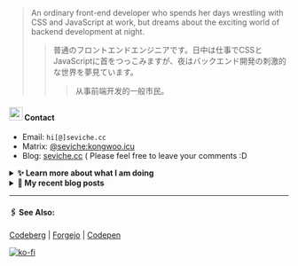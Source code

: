 
> An ordinary front-end developer who spends her days wrestling with CSS and JavaScript at work, but dreams about the exciting world of backend development at night.
>> 	普通のフロントエンドエンジニアです。日中は仕事でCSSとJavaScriptに首をつっこみますが、夜はバックエンド開発の刺激的な世界を夢見ています。
>>>	从事前端开发的一般市民。

####  <img src="https://cdn.discordapp.com/emojis/491270848032800768.png?size=128" style="width:24px;"> Contact  

- Email: `hi[@]seviche.cc`
- Matrix: [@seviche:kongwoo.icu](https://matrix.to/#/@seviche:kongwoo.icu)
- Blog: [seviche.cc](https://seviche.cc) 
  ( Please feel free to leave your comments :D 


<details>
  <summary><b> ✨ Learn more about what I am doing</b>
  </summary>


  
#### 👷 What I'm currently working on

- [runyutech/rainyun-doc](https://github.com/runyutech/rainyun-doc) - 📚 雨云百科的源码，欢迎发起PR，一起来编写吧！ (1 week ago)
- [zeitdose/zeitdose](https://github.com/zeitdose/zeitdose) -  (1 month ago)
- [runyutech/mofang-rcs](https://github.com/runyutech/mofang-rcs) -  (1 month ago)
- [Sevichecc/raycast-mastodon-extension](https://github.com/Sevichecc/raycast-mastodon-extension) - Raycast Extension for Mastodon (3 months ago)
- [evroon/bracket](https://github.com/evroon/bracket) - Selfhosted tournament system with web interface (3 months ago)
  <br>
#### 🌱 My latest projects

- [Sevichecc/unfold](https://github.com/Sevichecc/unfold) - 
- [Sevichecc/devSite](https://github.com/Sevichecc/devSite) - 
- [Sevichecc/raycast-anki-extension](https://github.com/Sevichecc/raycast-anki-extension) - 
- [Sevichecc/Lisp-interpreter-in-TS](https://github.com/Sevichecc/Lisp-interpreter-in-TS) - 
- [Sevichecc/miniflux-injector](https://github.com/Sevichecc/miniflux-injector) - Injects Miniflux search results into search engine pages such as  Google, DuckDuckGo, SearXNG and Brave Search.
  

#### 🔨 My recent Pull Requests


- [Create pull.yml](https://github.com/zeitdose/zeitdose/pull/1) on [zeitdose/zeitdose](https://github.com/zeitdose/zeitdose) (3 months ago)
- [Update zh-CN&#39;s translation #529](https://github.com/evroon/bracket/pull/532) on [evroon/bracket](https://github.com/evroon/bracket) (3 months ago)
- [Fix typo](https://github.com/primefaces/primevue/pull/5029) on [primefaces/primevue](https://github.com/primefaces/primevue) (5 months ago)
- [Update mastodon extension](https://github.com/raycast/extensions/pull/9936) on [raycast/extensions](https://github.com/raycast/extensions) (5 months ago)
- [Add i18n support and  translation for zh-CN](https://github.com/evroon/bracket/pull/394) on [evroon/bracket](https://github.com/evroon/bracket) (6 months ago)


#### 🔭 Latest releases I've contributed to


- [primefaces/primevue](https://github.com/primefaces/primevue) ([4.0.0-rc.2](https://github.com/primefaces/primevue/releases/tag/4.0.0-rc.2), 1 day ago) - Next Generation Vue UI Component Library
- [tabler/tabler-icons](https://github.com/tabler/tabler-icons) ([v3.6.0](https://github.com/tabler/tabler-icons/releases/tag/v3.6.0), 4 days ago) - A set of over 5200 free MIT-licensed high-quality SVG icons for you to use in your web projects.
- [nuxt/ui](https://github.com/nuxt/ui) ([v2.17.0](https://github.com/nuxt/ui/releases/tag/v2.17.0), 4 days ago) - A UI Library for Modern Web Apps, powered by Vue &amp; Tailwind CSS.
- [evroon/bracket](https://github.com/evroon/bracket) ([v1.5.0](https://github.com/evroon/bracket/releases/tag/v1.5.0), 3 weeks ago) - Selfhosted tournament system with web interface
- [runyutech/mofang-rcs](https://github.com/runyutech/mofang-rcs) ([v2.3](https://github.com/runyutech/mofang-rcs/releases/tag/v2.3), 1 month ago) - 
  
#### 📓 Gists I wrote
  

- [nord light theme for Rime](https://gist.github.com/ae49279fbc12b633697e05fd832559e9) (1 year ago)
- [](https://gist.github.com/8bb1c560d5ac7bf3d73176a6e059e7fb) (1 year ago)
- [rss&#43; &amp; miniflux](https://gist.github.com/f5608c4ad52e71d98f6fcf74110369df) (2 years ago)
- [fork from https://github.com/ronilaukkarinen/miniflux-theme-midnight/blob/master/style.css](https://gist.github.com/dd534c114a23bb410baeab3287f134e8) (2 years ago)
- [](https://gist.github.com/6fe4eeed295c832111fd7fbedc58cc05) (2 years ago)
</details>


<details>
  <summary><b> 📜 My recent blog posts</b></summary>
  <br/>


- [我在看什么 · 2023年9月~2024年2月](https://seviche.cc/2024-02-23-reading) (3 months ago)
- [直率](https://seviche.cc/2024-01-22-not-funny) (4 months ago)
- [2023 - 命题作文](https://seviche.cc/2024-01-20-2023) (4 months ago)
- [远程工作相关链接](https://seviche.cc/2023-10-02-remote-work) (8 months ago)
- [Akkoma / Pleroma 的媒体相关配置](https://seviche.cc/2023-09-10-akkoma-media) (9 months ago)
</details>


---

####  🖇️ See Also:
[Codeberg](https://codeberg.org/Sevichecc) | [Forgejo](https://git.kongwoo.icu/seviche) | [Codepen](https://codepen.io/sevichee)

[![ko-fi](https://ko-fi.com/img/githubbutton_sm.svg)](https://ko-fi.com/R6R8LXC9O)
